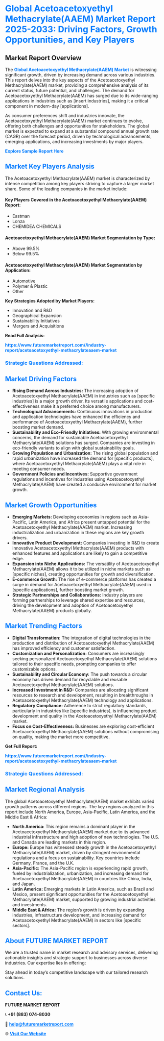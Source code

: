 <h1 style="color: #007BFF;">Global Acetoacetoxyethyl Methacrylate(AAEM) Market Report 2025-2033: Driving Factors, Growth Opportunities, and Key Players</h1>

<section id="overview">
<h2>Market Report Overview</h2>
<p>The <a href="https://www.futuremarketreport.com//industry-report/acetoacetoxyethyl-methacrylateaaem-market" style="color: #007BFF; text-decoration: none;"><strong>Global Acetoacetoxyethyl Methacrylate(AAEM) Market</strong></a> is witnessing significant growth, driven by increasing demand across various industries. This report delves into the key aspects of the Acetoacetoxyethyl Methacrylate(AAEM) market, providing a comprehensive analysis of its current status, future potential, and challenges. The demand for Acetoacetoxyethyl Methacrylate(AAEM) has surged due to its wide-ranging applications in industries such as [insert industries], making it a critical component in modern-day [applications].</p>
<p>As consumer preferences shift and industries innovate, the Acetoacetoxyethyl Methacrylate(AAEM) market continues to evolve, offering both challenges and opportunities for stakeholders. The global market is expected to expand at a substantial compound annual growth rate (CAGR) over the forecast period, driven by technological advancements, emerging applications, and increasing investments by major players.</p>
</section>

<section id="overview">
<p><a href="https://www.futuremarketreport.com//request-sample/reportId=47205" style="color: #007BFF; text-decoration: none;"><strong>Explore Sample Report Here</strong></a></p>
</section>

<section id="key-players">
<h2 style="color: #007BFF;">Market Key Players Analysis</h2>
<p>The Acetoacetoxyethyl Methacrylate(AAEM) market is characterized by intense competition among key players striving to capture a larger market share. Some of the leading companies in the market include:</p>
<h4>Key Players Covered in the Acetoacetoxyethyl Methacrylate(AAEM) Report:</h4>
<ul><li>Eastman</li><li>Lonza</li><li>CHEMIDEA CHEMICALS</li></ul>
<h4>Acetoacetoxyethyl Methacrylate(AAEM) Market Segmentation by Type:</h4>
<ul><li>Above 99.5%</li><li>Below 99.5%</li></ul>

<h4>Acetoacetoxyethyl Methacrylate(AAEM) Market Segmentation by Application:</h4>
<ul><li>Automotive</li><li>Polymer &amp; Plastic</li><li>Other</li></ul>
<p><strong>Key Strategies Adopted by Market Players:</strong></p>
<ul>
<li>Innovation and R&D</li>
<li>Geographical Expansion</li>
<li>Sustainability Initiatives</li>
<li>Mergers and Acquisitions</li>
</ul>
</section>

<section>
<p><strong>Read Full Analysis: </strong></p><a href="https://www.futuremarketreport.com//industry-report/acetoacetoxyethyl-methacrylateaaem-market" style="color: #007BFF; text-decoration: none;"><strong>https://www.futuremarketreport.com//industry-report/acetoacetoxyethyl-methacrylateaaem-market</strong></a>
<h3 style="color: #007BFF;">Strategic Questions Addressed:</h3>
</section>

<section id="driving-factors">
<h2 style="color: #007BFF;">Market Driving Factors</h2>
<ul>
<li><strong>Rising Demand Across Industries:</strong> The increasing adoption of Acetoacetoxyethyl Methacrylate(AAEM) in industries such as [specific industries] is a major growth driver. Its versatile applications and cost-effectiveness make it a preferred choice among manufacturers.</li>
<li><strong>Technological Advancements:</strong> Continuous innovations in production and application technologies have enhanced the efficiency and performance of Acetoacetoxyethyl Methacrylate(AAEM), further boosting market demand.</li>
<li><strong>Sustainability and Eco-Friendly Initiatives:</strong> With growing environmental concerns, the demand for sustainable Acetoacetoxyethyl Methacrylate(AAEM) solutions has surged. Companies are investing in eco-friendly variants to align with global sustainability goals.</li>
<li><strong>Growing Population and Urbanization:</strong> The rising global population and rapid urbanization have increased the demand for [specific products], where Acetoacetoxyethyl Methacrylate(AAEM) plays a vital role in meeting consumer needs.</li>
<li><strong>Government Policies and Incentives:</strong> Supportive government regulations and incentives for industries using Acetoacetoxyethyl Methacrylate(AAEM) have created a conducive environment for market growth.</li>
</ul>
</section>

<section id="growth-opportunities">
<h2 style="color: #007BFF;">Market Growth Opportunities</h2>
<ul>
<li><strong>Emerging Markets:</strong> Developing economies in regions such as Asia-Pacific, Latin America, and Africa present untapped potential for the Acetoacetoxyethyl Methacrylate(AAEM) market. Increasing industrialization and urbanization in these regions are key growth drivers.</li>
<li><strong>Innovative Product Development:</strong> Companies investing in R&D to create innovative Acetoacetoxyethyl Methacrylate(AAEM) products with enhanced features and applications are likely to gain a competitive edge.</li>
<li><strong>Expansion into Niche Applications:</strong> The versatility of Acetoacetoxyethyl Methacrylate(AAEM) allows it to be utilized in niche markets such as [specific niches], creating opportunities for growth and diversification.</li>
<li><strong>E-commerce Growth:</strong> The rise of e-commerce platforms has created a surge in demand for Acetoacetoxyethyl Methacrylate(AAEM) used in [specific applications], further boosting market growth.</li>
<li><strong>Strategic Partnerships and Collaborations:</strong> Industry players are forming partnerships to leverage shared expertise and resources, driving the development and adoption of Acetoacetoxyethyl Methacrylate(AAEM) products globally.</li>
</ul>
</section>

<section id="trending-factors">
<h2 style="color: #007BFF;">Market Trending Factors</h2>
<ul>
<li><strong>Digital Transformation:</strong> The integration of digital technologies in the production and distribution of Acetoacetoxyethyl Methacrylate(AAEM) has improved efficiency and customer satisfaction.</li>
<li><strong>Customization and Personalization:</strong> Consumers are increasingly seeking personalized Acetoacetoxyethyl Methacrylate(AAEM) solutions tailored to their specific needs, prompting companies to offer customizable options.</li>
<li><strong>Sustainability and Circular Economy:</strong> The push towards a circular economy has driven demand for recyclable and reusable Acetoacetoxyethyl Methacrylate(AAEM) solutions.</li>
<li><strong>Increased Investment in R&D:</strong> Companies are allocating significant resources to research and development, resulting in breakthroughs in Acetoacetoxyethyl Methacrylate(AAEM) technology and applications.</li>
<li><strong>Regulatory Compliance:</strong> Adherence to strict regulatory standards, particularly in industries like [specific industries], is influencing product development and quality in the Acetoacetoxyethyl Methacrylate(AAEM) market.</li>
<li><strong>Focus on Cost-Effectiveness:</strong> Businesses are exploring cost-efficient Acetoacetoxyethyl Methacrylate(AAEM) solutions without compromising on quality, making the market more competitive.</li>
</ul>
</section>

<section>
<p><strong>Get Full Report: </strong></p><a href="https://www.futuremarketreport.com//industry-report/acetoacetoxyethyl-methacrylateaaem-market" style="color: #007BFF; text-decoration: none;"><strong>https://www.futuremarketreport.com//industry-report/acetoacetoxyethyl-methacrylateaaem-market</strong></a>
<h3 style="color: #007BFF;">Strategic Questions Addressed:</h3>
</section>


<section id="regional-analysis">
<h2 style="color: #007BFF;">Market Regional Analysis</h2>
<p>The global Acetoacetoxyethyl Methacrylate(AAEM) market exhibits varied growth patterns across different regions. The key regions analyzed in this report include North America, Europe, Asia-Pacific, Latin America, and the Middle East & Africa:</p>
<ul>
<li><strong>North America:</strong> This region remains a dominant player in the Acetoacetoxyethyl Methacrylate(AAEM) market due to its advanced industrial infrastructure and high adoption of new technologies. The U.S. and Canada are leading markets in this region.</li>
<li><strong>Europe:</strong> Europe has witnessed steady growth in the Acetoacetoxyethyl Methacrylate(AAEM) market, driven by stringent environmental regulations and a focus on sustainability. Key countries include Germany, France, and the U.K.</li>
<li><strong>Asia-Pacific:</strong> The Asia-Pacific region is experiencing rapid growth, fueled by industrialization, urbanization, and increasing demand for Acetoacetoxyethyl Methacrylate(AAEM) in countries like China, India, and Japan.</li>
<li><strong>Latin America:</strong> Emerging markets in Latin America, such as Brazil and Mexico, present significant opportunities for the Acetoacetoxyethyl Methacrylate(AAEM) market, supported by growing industrial activities and investments.</li>
<li><strong>Middle East & Africa:</strong> The region’s growth is driven by expanding industries, infrastructure development, and increasing demand for Acetoacetoxyethyl Methacrylate(AAEM) in sectors like [specific sectors].</li>
</ul>
</section>

<footer>
<h2 style="color: #007BFF;">About FUTURE MARKET REPORT</h2>
<p>We are a trusted name in market research and advisory services, delivering actionable insights and strategic support to businesses across diverse industries. Our expertise lies in offering:</p>

<p>Stay ahead in today’s competitive landscape with our tailored research solutions.</p>

<h2 style="color: #007BFF;">Contact Us:</h2>
<p><strong>FUTURE MARKET REPORT</strong></p>
<p>📞 <strong>+91 (883) 074-8030</strong></p>
<p>📧 <strong><a href="mailto:help@futuremarketreport.com" style="color: #007BFF;">help@futuremarketreport.com</a></strong></p>
<p>🌐 <strong><a href="https://www.futuremarketreport.com/" style="color: #007BFF;">Visit Our Website</a></strong></p>
</footer>